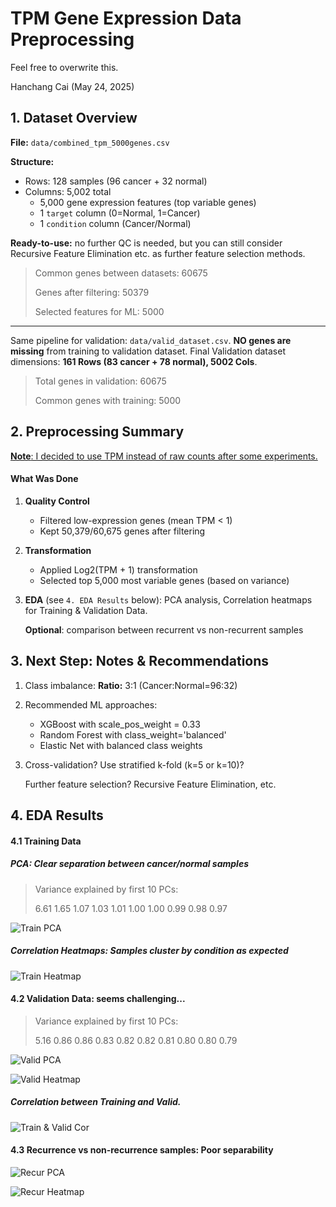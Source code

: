 # TPM Gene Expression Data Preprocessing

Feel free to overwrite this. 

Hanchang Cai (May 24, 2025)

## 1. Dataset Overview

**File:** `data/combined_tpm_5000genes.csv`

**Structure:**

- Rows: 128 samples (96 cancer + 32 normal)
- Columns: 5,002 total
  - 5,000 gene expression features (top variable genes)
  - 1 `target` column (0=Normal, 1=Cancer)
  - 1 `condition` column (Cancer/Normal)

**Ready-to-use:** no further QC is needed, but you can still consider Recursive Feature Elimination etc. as further feature selection methods.

> Common genes between datasets: 60675
>  
> Genes after filtering: 50379
>  
> Selected features for ML: 5000 

---

Same pipeline for validation: `data/valid_dataset.csv`. **NO genes are missing** from training to validation dataset. Final Validation dataset dimensions: **161 Rows (83 cancer + 78 normal), 5002 Cols**.

> Total genes in validation: 60675
>
> Common genes with training: 5000 

## 2. Preprocessing Summary

<u>**Note**: I decided to use TPM instead of raw counts after some experiments.</u>

#### What Was Done

1. **Quality Control**
   
   - Filtered low-expression genes (mean TPM < 1)
   - Kept 50,379/60,675 genes after filtering
2. **Transformation**
   
   - Applied Log2(TPM + 1) transformation
   - Selected top 5,000 most variable genes (based on variance)
3. **EDA** (see `4. EDA Results` below): PCA analysis, Correlation heatmaps for Training & Validation Data.
   
   **Optional**: comparison between recurrent vs non-recurrent samples

## 3. Next Step: Notes & Recommendations

1. Class imbalance: **Ratio:** 3:1 (Cancer:Normal=96:32)
2. Recommended ML approaches:
      - XGBoost with scale_pos_weight = 0.33
      - Random Forest with class_weight='balanced'
      - Elastic Net with balanced class weights
3. Cross-validation? Use stratified k-fold (k=5 or k=10)?
   
   Further feature selection? Recursive Feature Elimination, etc.

## 4. EDA Results

#### 4.1 Training Data

##### PCA: Clear separation between cancer/normal samples

> Variance explained by first 10 PCs:
> 
> 6.61 1.65 1.07 1.03 1.01 1.00 1.00 0.99 0.98 0.97

![Train PCA](./plots/PCA.png)

##### Correlation Heatmaps: Samples cluster by condition as expected

![Train Heatmap](./plots/heatmap.png)

#### 4.2 Validation Data: seems challenging...

> Variance explained by first 10 PCs:
> 
>  5.16 0.86 0.86 0.83 0.82 0.82 0.81 0.80 0.80 0.79

![Valid PCA](./plots/valid_PCA.png)

![Valid Heatmap](./plots/valid_heatmap.png)

##### Correlation between Training and Valid.

![Train & Valid Cor](./plots/training_valid_cor.png)

#### 4.3 Recurrence vs non-recurrence samples: Poor separability

![Recur PCA](./plots/recur_PCA.png)

![Recur Heatmap](./plots/recur_heatmap.png)